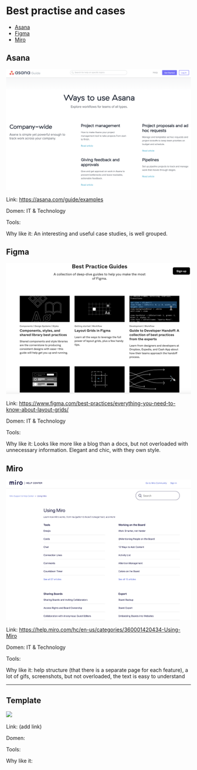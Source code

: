# Best practise and cases

* [Asana](best-practise-and-cases.md#asana)
* [Figma](best-practise-and-cases.md#figma)
* [Miro](best-practise-and-cases.md#miro)

## Asana

![](/images/asana-cases.png)

Link: https://asana.com/guide/examples

Domen: IT & Technology

Tools:

Why like it: An interesting and useful case studies, is well grouped.

## Figma

![](/images/figma-cases.png)

Link: https://www.figma.com/best-practices/everything-you-need-to-know-about-layout-grids/

Domen: IT & Technology

Tools:

Why like it: Looks like more like a blog than a docs, but not overloaded with unnecessary information.
Elegant and chic, with they own style.

## Miro

![](/images/miro-cases.png)

Link: https://help.miro.com/hc/en-us/categories/360001420434-Using-Miro

Domen: IT & Technology

Tools:

Why like it: help structure (that there is a separate page for each feature), 
a lot of gifs, screenshots, but not overloaded,
the text is easy to understand

----
## Template

![](/images/something-cases.png)

Link: (add link)

Domen: 

Tools:

Why like it:

